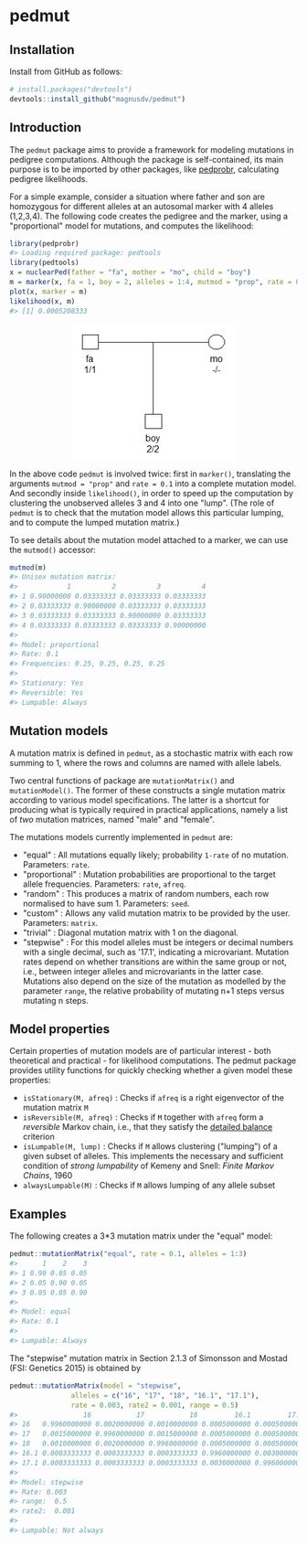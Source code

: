 <!-- README.md is generated from README.Rmd. Please edit that file -->
pedmut
======

Installation
------------

Install from GitHub as follows:

``` r
# install.packages("devtools")
devtools::install_github("magnusdv/pedmut")
```

Introduction
------------

The `pedmut` package aims to provide a framework for modeling mutations in pedigree computations. Although the package is self-contained, its main purpose is to be imported by other packages, like [pedprobr](https://github.com/magnusdv/pedprobr), calculating pedigree likelihoods.

For a simple example, consider a situation where father and son are homozygous for different alleles at an autosomal marker with 4 alleles (1,2,3,4). The following code creates the pedigree and the marker, using a "proportional" model for mutations, and computes the likelihood:

``` r
library(pedprobr)
#> Loading required package: pedtools
library(pedtools)
x = nuclearPed(father = "fa", mother = "mo", child = "boy")
m = marker(x, fa = 1, boy = 2, alleles = 1:4, mutmod = "prop", rate = 0.1)
plot(x, marker = m)
likelihood(x, m)
#> [1] 0.0005208333
```

<img src="man/figures/README-unnamed-chunk-4-1.png" style="display: block; margin: auto;" />

In the above code `pedmut` is involved twice: first in `marker()`, translating the arguments `mutmod = "prop"` and `rate = 0.1` into a complete mutation model. And secondly inside `likelihood()`, in order to speed up the computation by clustering the unobserved alleles 3 and 4 into one "lump". (The role of `pedmut` is to check that the mutation model allows this particular lumping, and to compute the lumped mutation matrix.)

To see details about the mutation model attached to a marker, we can use the `mutmod()` accessor:

``` r
mutmod(m)
#> Unisex mutation matrix:
#>            1          2          3          4
#> 1 0.90000000 0.03333333 0.03333333 0.03333333
#> 2 0.03333333 0.90000000 0.03333333 0.03333333
#> 3 0.03333333 0.03333333 0.90000000 0.03333333
#> 4 0.03333333 0.03333333 0.03333333 0.90000000
#> 
#> Model: proportional 
#> Rate: 0.1 
#> Frequencies: 0.25, 0.25, 0.25, 0.25 
#> 
#> Stationary: Yes 
#> Reversible: Yes 
#> Lumpable: Always
```

Mutation models
---------------

A mutation matrix is defined in `pedmut`, as a stochastic matrix with each row summing to 1, where the rows and columns are named with allele labels.

Two central functions of package are `mutationMatrix()` and `mutationModel()`. The former of these constructs a single mutation matrix according to various model specifications. The latter is a shortcut for producing what is typically required in practical applications, namely a list of *two* mutation matrices, named "male" and "female".

The mutations models currently implemented in `pedmut` are:

-   "equal" : All mutations equally likely; probability `1-rate` of no mutation. Parameters: `rate`.
-   "proportional" : Mutation probabilities are proportional to the target allele frequencies. Parameters: `rate`, `afreq`.
-   "random" : This produces a matrix of random numbers, each row normalised to have sum 1. Parameters: `seed`.
-   "custom" : Allows any valid mutation matrix to be provided by the user. Parameters: `matrix`.
-   "trivial" : Diagonal mutation matrix with 1 on the diagonal.
-   "stepwise" : For this model alleles must be integers or decimal numbers with a single decimal, such as '17.1', indicating a microvariant. Mutation rates depend on whether transitions are within the same group or not, i.e., between integer alleles and microvariants in the latter case. Mutations also depend on the size of the mutation as modelled by the parameter `range`, the relative probability of mutating n+1 steps versus mutating n steps.

Model properties
----------------

Certain properties of mutation models are of particular interest - both theoretical and practical - for likelihood computations. The pedmut package provides utility functions for quickly checking whether a given model these properties:

-   `isStationary(M, afreq)` : Checks if `afreq` is a right eigenvector of the mutation matrix `M`
-   `isReversible(M, afreq)` : Checks if `M` together with `afreq` form a *reversible* Markov chain, i.e., that they satisfy the [detailed balance](https://en.wikipedia.org/wiki/Detailed_balance) criterion
-   `isLumpable(M, lump)` : Checks if `M` allows clustering ("lumping") of a given subset of alleles. This implements the necessary and sufficient condition of *strong lumpability* of Kemeny and Snell: *Finite Markov Chains*, 1960
-   `alwaysLumpable(M)` : Checks if `M` allows lumping of any allele subset

Examples
--------

The following creates a 3\*3 mutation matrix under the "equal" model:

``` r
pedmut::mutationMatrix("equal", rate = 0.1, alleles = 1:3)
#>      1    2    3
#> 1 0.90 0.05 0.05
#> 2 0.05 0.90 0.05
#> 3 0.05 0.05 0.90
#> 
#> Model: equal 
#> Rate: 0.1 
#> 
#> Lumpable: Always
```

The "stepwise" mutation matrix in Section 2.1.3 of Simonsson and Mostad (FSI: Genetics 2015) is obtained by

``` r
pedmut::mutationMatrix(model = "stepwise",
               alleles = c("16", "17", "18", "16.1", "17.1"),
               rate = 0.003, rate2 = 0.001, range = 0.5)
#>                16           17           18         16.1         17.1
#> 16   0.9960000000 0.0020000000 0.0010000000 0.0005000000 0.0005000000
#> 17   0.0015000000 0.9960000000 0.0015000000 0.0005000000 0.0005000000
#> 18   0.0010000000 0.0020000000 0.9960000000 0.0005000000 0.0005000000
#> 16.1 0.0003333333 0.0003333333 0.0003333333 0.9960000000 0.0030000000
#> 17.1 0.0003333333 0.0003333333 0.0003333333 0.0030000000 0.9960000000
#> 
#> Model: stepwise 
#> Rate: 0.003 
#> range:  0.5 
#> rate2:  0.001 
#> 
#> Lumpable: Not always
```
